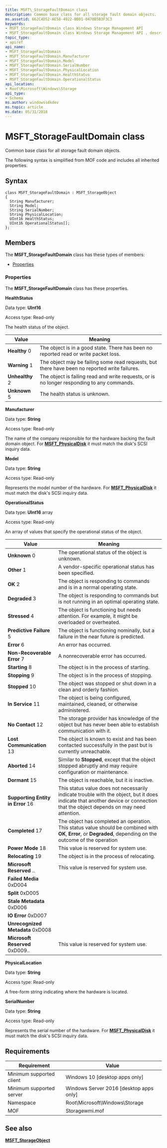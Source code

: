 ```yaml
---
title: MSFT\_StorageFaultDomain class
description: Common base class for all storage fault domain objects.
ms.assetid: 662C4D52-AE58-4922-BB01-0470B5B3F3C3
keywords:
- MSFT_StorageFaultDomain class Windows Storage Management API
- MSFT_StorageFaultDomain class Windows Storage Management API , described
topic_type:
- apiref
api_name:
- MSFT_StorageFaultDomain
- MSFT_StorageFaultDomain.Manufacturer
- MSFT_StorageFaultDomain.Model
- MSFT_StorageFaultDomain.SerialNumber
- MSFT_StorageFaultDomain.PhysicalLocation
- MSFT_StorageFaultDomain.HealthStatus
- MSFT_StorageFaultDomain.OperationalStatus
api_location:
- Root\Microsoft\Windows\Storage
api_type:
- Schema
ms.author: windowssdkdev
ms.topic: article
ms.date: 05/31/2018
---
```


# MSFT\_StorageFaultDomain class

Common base class for all storage fault domain objects.

The following syntax is simplified from MOF code and includes all inherited properties.

## Syntax

``` syntax
class MSFT_StorageFaultDomain : MSFT_StorageObject
{
  String Manufacturer;
  String Model;
  String SerialNumber;
  String PhysicalLocation;
  UInt16 HealthStatus;
  UInt16 OperationalStatus[];
};
```

## Members

The **MSFT\_StorageFaultDomain** class has these types of members:

-   [Properties](#properties)

### Properties

The **MSFT\_StorageFaultDomain** class has these properties.

 

**HealthStatus**
   

Data type: **UInt16**
 

Access type: Read-only
 

The health status of the object.



| Value                                                                                                                                                                                                                               | Meaning                                                                                                  |
|-------------------------------------------------------------------------------------------------------------------------------------------------------------------------------------------------------------------------------------|----------------------------------------------------------------------------------------------------------|
|  **Healthy** 0          | The object is in a good state. There has been no reported read or write packet loss.          |
|  **Warning** 1          | The object may be failing some read requests, but there have been no reported write failures. |
|  **Unhealthy** 2  | The object is failing read and write requests, or is no longer responding to any commands.    |
|  **Unknown** 5          | The health status is unknown.                                                                 |



 

 

**Manufacturer**
   

Data type: **String**
 

Access type: Read-only
 

The name of the company responsible for the hardware backing the fault domain object. For [**MSFT\_PhysicalDisk**](msft-physicaldisk.md) it must match the disk's SCSI inquiry data.

 

**Model**
   

Data type: **String**
 

Access type: Read-only
 

Represents the model number of the hardware. For [**MSFT\_PhysicalDisk**](msft-physicaldisk.md) it must match the disk's SCSI inquiry data.

 

**OperationalStatus**
   

Data type: **UInt16** array
 

Access type: Read-only
 

An array of values that specify the operational status of the object.



| Value                                                                                                                                                                                                                                                                                                    | Meaning                                                                                                                                                                                   |
|----------------------------------------------------------------------------------------------------------------------------------------------------------------------------------------------------------------------------------------------------------------------------------------------------------|-------------------------------------------------------------------------------------------------------------------------------------------------------------------------------------------|
|  **Unknown** 0                                                                               | The operational status of the object is unknown.                                                                                                                               |
|  **Other** 1                                                                                       | A vendor-specific operational status has been specified.                                                                                                                       |
|  **OK** 2                                                                                                                        | The object is responding to commands and is in a normal operating state.                                                                                                       |
|  **Degraded** 3                                                                           | The object is responding to commands but is not running in an optimal operating state.                                                                                         |
|  **Stressed** 4                                                                           | The object is functioning but needs attention. For example, it might be overloaded or overheated.                                                                              |
|  **Predictive Failure** 5                                   | The object is functioning nominally, but a failure in the near future is predicted.                                                                                            |
|  **Error** 6                                                                                       | An error has occurred.                                                                                                                                                         |
|  **Non-Recoverable Error** 7                       | A nonrecoverable error has occurred.                                                                                                                                           |
|  **Starting** 8                                                                           | The object is in the process of starting.                                                                                                                                      |
|  **Stopping** 9                                                                           | The object is in the process of stopping.                                                                                                                                      |
|  **Stopped** 10                                                                              | The object was stopped or shut down in a clean and orderly fashion.                                                                                                            |
|  **In Service** 11                                                                  | The object is being configured, maintained, cleaned, or otherwise administered.                                                                                                |
|  **No Contact** 12                                                                  | The storage provider has knowledge of the object but has never been able to establish communication with it.                                                                   |
|  **Lost Communication** 13                                  | The object is known to exist and has been contacted successfully in the past but is currently unreachable.                                                                     |
|  **Aborted** 14                                                                              | Similar to **Stopped**, except that the object stopped abruptly and may require configuration or maintenance.                                                                  |
|  **Dormant** 15                                                                              | The object is reachable, but it is inactive.                                                                                                                                   |
|  **Supporting Entity in Error** 16  | This status value does not necessarily indicate trouble with the object, but it does indicate that another device or connection that the object depends on may need attention. |
|  **Completed** 17                                                                      | The object has completed an operation. This status value should be combined with **OK**, **Error**, or **Degraded**, depending on the outcome of the operation                 |
|  **Power Mode** 18                                                                  | This value is reserved for system use.                                                                                                                                         |
|  **Relocating** 19                                                                  | The object is in the process of relocating.                                                                                                                                    |
|  **Microsoft Reserved** ..                                  | This value is reserved for system use.                                                                                                                                         |
|  **Failed Media** 0xD004                                                      |                                                                                                                                                                                           |
|  **Split** 0xD005                                                                                  |                                                                                                                                                                                           |
|  **Stale Metadata** 0xD006                                              |                                                                                                                                                                                           |
|  **IO Error** 0xD007                                                                      |                                                                                                                                                                                           |
|  **Unrecognized Metadata** 0xD008                  |                                                                                                                                                                                           |
|  **Microsoft Reserved** 0xD009..                            | This value is reserved for system use.                                                                                                                                         |



 

 

**PhysicalLocation**
   

Data type: **String**
 

Access type: Read-only
 

A free-form string indicating where the hardware is located.

 

**SerialNumber**
   

Data type: **String**
 

Access type: Read-only
 

Represents the serial number of the hardware. For [**MSFT\_PhysicalDisk**](msft-physicaldisk.md) it must match the disk's SCSI inquiry data.

 

## Requirements



| Requirement | Value |
|-------------------------------------|-------------------------------------------------------------------------------------------|
| Minimum supported client | Windows 10 \[desktop apps only\]                                               |
| Minimum supported server | Windows Server 2016 \[desktop apps only\]                                      |
| Namespace                | Root\\Microsoft\\Windows\\Storage                                              |
| MOF                      |  Storagewmi.mof  |



## See also

 

[**MSFT\_StorageObject**](msft-storageobject.md)
 

 

 





